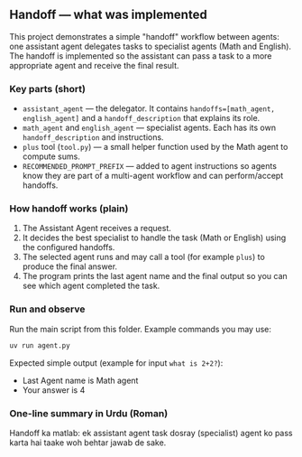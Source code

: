 ## Handoff — what was implemented

This project demonstrates a simple "handoff" workflow between agents: one assistant agent delegates tasks to specialist agents (Math and English). The handoff is implemented so the assistant can pass a task to a more appropriate agent and receive the final result.

### Key parts (short)

- `assistant_agent` — the delegator. It contains `handoffs=[math_agent, english_agent]` and a `handoff_description` that explains its role.
- `math_agent` and `english_agent` — specialist agents. Each has its own `handoff_description` and instructions.
- `plus` tool (`tool.py`) — a small helper function used by the Math agent to compute sums.
- `RECOMMENDED_PROMPT_PREFIX` — added to agent instructions so agents know they are part of a multi-agent workflow and can perform/accept handoffs.

### How handoff works (plain)

1. The Assistant Agent receives a request.
2. It decides the best specialist to handle the task (Math or English) using the configured handoffs.
3. The selected agent runs and may call a tool (for example `plus`) to produce the final answer.
4. The program prints the last agent name and the final output so you can see which agent completed the task.

### Run and observe

Run the main script from this folder. Example commands you may use:

```bash
uv run agent.py
```

Expected simple output (example for input `what is 2+2?`):

- Last Agent name is Math agent
- Your answer is 4

### One-line summary in Urdu (Roman)

Handoff ka matlab: ek assistant agent task dosray (specialist) agent ko pass karta hai taake woh behtar jawab de sake.
